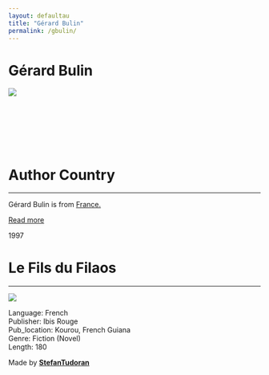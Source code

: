 ```yaml
---
layout: defaultau
title: "Gérard Bulin"
permalink: /gbulin/
---
```

<!-- partial:index.partial.html -->
<div class="content">
    <h1>Gérard Bulin</h1>
    <div class="quote">
        <div><img src="https://t4.ftcdn.net/jpg/03/40/12/49/360_F_340124934_bz3pQTLrdFpH92ekknuaTHy8JuXgG7fi.jpg" class="logo"></div>
    </div>
    <div class="timeline">
        <div style="padding-bottom:100px;"></div>
        <div class="block">
            <div class="date right"><p class="right">  </p></div>
            <div class="dot"></div>
            <div class="left first">
            <div class="author_country">
                <h1>Author Country</h1><hr>
          <div class="aclocation">   <p>Gérard Bulin is from <a href="{{ site.baseurl }}/17">France.</a></p></div>
              <div class="acreadmore">  <a href="NA" target="_blank">Read more</a></div>
            </div>
            </div>
        </div>
        <div class="block">
            <div class="date left"><p class="left">1997</p></div>
            <div class="dot"></div>
            <div class="right">
                <h1>Le Fils du Filaos</h1><hr>
                <p><img src="https://m.media-amazon.com/images/I/41FVqhFrR4L._SY291_BO1,204,203,200_QL40_ML2_.jpg"></p>
                <p>
                Language: French<br/>
                Publisher: Ibis Rouge<br/>
                Pub_location: Kourou, French Guiana<br/>
                Genre: Fiction (Novel)<br/>
                Length: 180</p>
            </div>
        </div>
        <div id="footer">
        <p id="copyright">Made by&nbsp;<strong><a href="https://www.linkedin.com/in/nicolae-stefan-tudoran-b02291127/" target="_blank">StefanTudoran</a></strong></p>
    </div>
</div>
